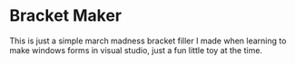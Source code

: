 # Bracket Maker

This is just a simple march madness bracket filler I made when learning to make windows forms in visual studio, just a fun little toy at the time.
